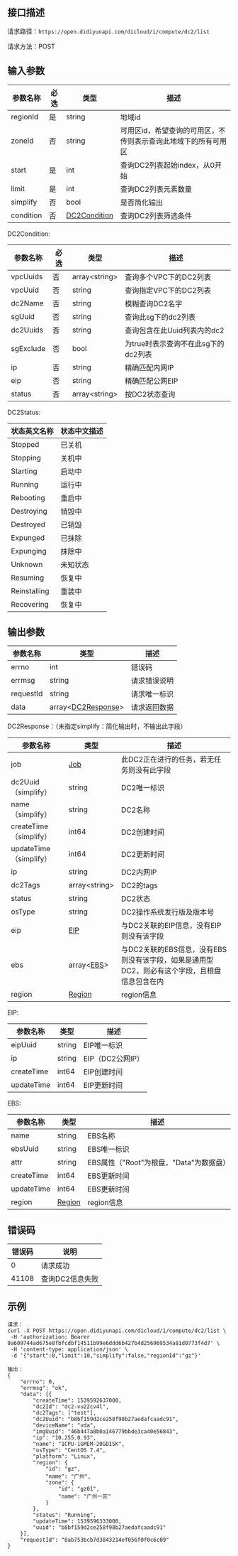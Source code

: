 ## 接口描述
请求路径：`https://open.didiyunapi.com/dicloud/i/compute/dc2/list`

请求方法：POST
## 输入参数
|参数名称 | 必选 | 类型 | 描述|
|--------|-----|-----|-----|
| regionId | 是 | string | 地域id |
| zoneId | 否 | string | 可用区id，希望查询的可用区，不传则表示查询此地域下的所有可用区 |
|start     | 是 | int      |查询DC2列表起始index，从0开始   |
|limit     | 是 | int      |查询DC2列表元素数量     |
|simplify  | 否 | bool     |是否简化输出    |
|condition | 否 | [DC2Condition](#DC2Condition)|查询DC2列表筛选条件   |

<span id="DC2Condition"></span>
DC2Condition:

|参数名称 | 必选 | 类型 | 描述|
|--------|-----|-----|-----|
|vpcUuids     | 否 |   array&lt;string&gt;  |   查询多个VPC下的DC2列表   |
|vpcUuid      | 否 |   string         |   查询指定VPC下的DC2列表          |
|dc2Name      | 否 |   string         |   模糊查询DC2名字          |
|sgUuid       | 否 |   string         |   查询此sg下的dc2列表          |
|dc2Uuids     | 否 |   string         |   查询包含在此Uuid列表内的dc2   |
|sgExclude    | 否 |   bool           |   为true时表示查询不在此sg下的dc2列表   |
|ip           | 否 |   string         |   精确匹配内网IP   |
|eip          | 否 |   string         |   精确匹配公网EIP   |
|status          | 否 |   array&lt;string&gt;         |   按DC2状态查询   |

<span id="DC2Status"></span>
DC2Status:

|状态英文名称 | 状态中文描述 |
|--------|-----|
|Stopped     | 已关机 |   
|Stopping      | 关机中 |  
|Starting      | 启动中 |    
|Running       | 运行中 |    
|Rebooting     | 重启中 |    
|Destroying    | 销毁中 |   
|Destroyed     | 已销毁 |      
|Expunged      | 已抹除 |      
|Expunging     | 抹除中 |   
|Unknown       | 未知状态 |   
|Resuming      | 恢复中 |   
|Reinstalling  | 重装中 |   
|Recovering    | 恢复中 |   

## 输出参数
|参数名称  | 类型 | 描述|
|--------|-----|-----|
|errno | int  |错误码 |
|errmsg|string|请求错误说明	|
|requestId |string|请求唯一标识 |
|data | array<[DC2Response](#Dc2Response)>| 请求返回数据| 

<span id="Dc2Response"></span>
DC2Response：（未指定simplify：简化输出时，不输出此字段）

|参数名称  | 类型 | 描述 |
|--------|-----|-----|
|job | [Job](/static/docs-content/products/通用响应结构.md#Job) | 此DC2正在进行的任务，若无任务则没有此字段 |
|dc2Uuid（simplify）  | string  |DC2唯一标识   |
|name（simplify）   | string  |DC2名称     |
|createTime（simplify）     | int64  |DC2创建时间    |
|updateTime（simplify）      | int64  |DC2更新时间       |
|ip  | string  |DC2内网IP    |
|dc2Tags  | array&lt;string&gt;    |DC2的tags     |
|status   | string  | DC2状态    |
|osType  | string  |DC2操作系统发行版及版本号   |
|eip    | [EIP](#EIP)   | 与DC2关联的EIP信息，没有EIP则没有该字段 |
|ebs    |array<[EBS](#EBS)>   |与DC2关联的EBS信息，没有EBS则没有该字段，如果是通用型DC2，则必有这个字段，且根盘信息包含在内| 
|region |[Region](/static/docs-content/products/通用响应结构.md#Region) | region信息 |

<span id="EIP"></span>
EIP:

|参数名称  | 类型 | 描述|
|--------|-----|-----|
| eipUuid | string  |  EIP唯一标识     |
| ip     | string  |  EIP（DC2公网IP）        |
| createTime | int64  |  EIP创建时间     |
| updateTime   | int64  |  EIP更新时间       |

<span id="EBS"></span>
EBS:

|参数名称  | 类型 | 描述|
|--------|-----|-----|
| name | string  |  EBS名称 |
| ebsUuid | string  |  EBS唯一标识 |
| attr | string  |  EBS属性（"Root"为根盘，"Data"为数据盘）  |
| createTime | int64  |  EBS更新时间 |
| updateTime   | int64  | EBS更新时间       |
| region |[Region](/static/docs-content/products/通用响应结构.md#Region) | region信息 |


## 错误码
|错误码 | 说明    |
|------|--------|
| 0    | 请求成功  |
|41108 | 查询DC2信息失败 |

## 示例

```
请求：
curl -X POST https://open.didiyunapi.com/dicloud/i/compute/dc2/list \
 -H 'authorization: Bearer 9a609744ad675e8fbfcdbf14511b99e6ddd6b427b4d256969534a81d0773f4d7' \
 -H 'content-type: application/json' \
 -d '{"start":0,"limit":10,"simplify":false,"regionId":"gz"}'

输出：
{
	"errno": 0,
	"errmsg": "ok",
	"data": [{
		"createTime": 1539592637000,
		"dc2Id": "dc2-vu22cv4l",
		"dc2Tags": ["test"],
		"dc2Uuid": "b8bf159d2ce258f98b27aedafcaadc91",
		"deviceName": "vda",
		"imgUuid": "46b447a8b0a146779bbde3ca40e56843",
		"ip": "10.255.0.93",
		"name": "1CPU-1GMEM-20GDISK",
		"osType": "CentOS 7.4",
		"platform": "Linux",
		"region": {
			"id": "gz",
			"name": "广州",
			"zone": {
				"id": "gz01",
				"name": "广州一区"
			}
		},
		"status": "Running",
		"updateTime": 1539596333000,
		"uuid": "b8bf159d2ce258f98b27aedafcaadc91"
	}],
	"requestId": "0ab753bcb7d3843214ef056f0f0c6c09"
}
```
